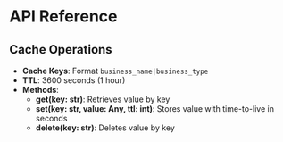 # API Reference

## Cache Operations
- **Cache Keys**: Format `business_name|business_type`
- **TTL**: 3600 seconds (1 hour)
- **Methods**: 
  - **get(key: str)**: Retrieves value by key
  - **set(key: str, value: Any, ttl: int)**: Stores value with time-to-live in seconds
  - **delete(key: str)**: Deletes value by key
